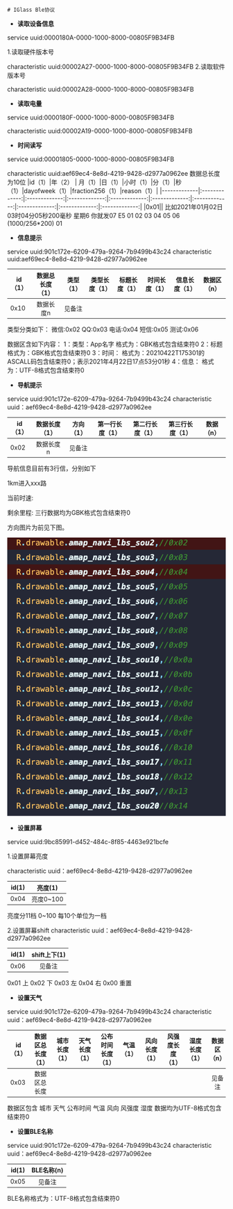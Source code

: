     # IGlass Ble协议


* **读取设备信息**

service uuid:0000180A-0000-1000-8000-00805F9B34FB

1.读取硬件版本号

characteristic uuid:00002A27-0000-1000-8000-00805F9B34FB
2.读取软件版本号

characteristic uuid:00002A28-0000-1000-8000-00805F9B34FB

* **读取电量**

service uuid:0000180F-0000-1000-8000-00805F9B34FB

characteristic uuid:00002A19-0000-1000-8000-00805F9B34FB

* **时间读写**

service uuid:00001805-0000-1000-8000-00805F9B34FB

characteristic uuid:aef69ec4-8e8d-4219-9428-d2977a0962ee
数据总长度为10位
|id（1）|年（2）	| 月（1）|日（1）|小时（1）|分（1）|秒（1）|dayofweek（1）|fraction256（1）|reason（1）|
|-------------|:-------------:|:-------------:|:-------------:|:-------------:|:-------------:|:-------------:|:-------------:|:-------------:|:-------------:|
|0x01||
比如2021年01月02日03时04分05秒200毫秒 星期6 你就发07 E5 01 02 03 04 05 06 (1000/256*200) 01

* **信息提示**

service uuid:901c172e-6209-479a-9264-7b9499b43c24
characteristic uuid:aef69ec4-8e8d-4219-9428-d2977a0962ee


|id（1）|数据总长度（1）|类型（1）|类型长度（1）|标题长度（1）|时间长度（1）|信息长度（1）|数据区（n）|
|------------- |:-------------:|:-------------:|:-------------:|:-------------:|:-------------:|:-------------:|:-------------:| 
|0x10|数据长度n|见备注|

类型分类如下：
微信:0x02  QQ:0x03  电话:0x04 短信:0x05  测试:0x06

数据区含如下内容：
1：类型：App名字
格式为：GBK格式包含结束符0
2：标题
格式为：GBK格式包含结束符0
3：时间：
格式为：20210422T175301的ASCALL码包含结束符0；表示2021年4月22日17点53分01秒
4：信息：
格式为：UTF-8格式包含结束符0

* **导航提示**

service uuid:901c172e-6209-479a-9264-7b9499b43c24
characteristic uuid：aef69ec4-8e8d-4219-9428-d2977a0962ee

|id（1）|数据长度（1）|方向（1）|第一行长度（1）|第二行长度（1）|第三行长度（1）|数据（n）|
|------------- |:-------------:|:-------------:|:-------------:|:-------------:|:-------------:|:-------------:|
|0x02|数据长度n|见备注|


导航信息目前有3行信，分别如下

1km进入xxx路 

当前时速: 

剩余里程:
三行数据均为GBK格式包含结束符0


方向图片为前见下图。

![image](https://github.com/sundaylol/BLE-README/blob/8fcd8306d64c946b79fded97acfcb6aefabe9404/1D0193BB-25D7-45EA-89A5-893304FD7535.png)



* **设置屏幕** 

 service uuid:9bc85991-d452-484c-8f85-4463e921bcfe
 
 1.设置屏幕亮度
 
characteristic uuid：aef69ec4-8e8d-4219-9428-d2977a0962ee


|id(1)|亮度(1)|
|--------|:---------:|
|0x04|亮度0~100|
亮度分11档 0~100 每10个单位为一档



2.设置屏幕shift
characteristic uuid：aef69ec4-8e8d-4219-9428-d2977a0962ee


|id(1)|shift上下(1)|
|--------|:---------:
|0x06|见备注|

0x01 上 0x02 下 0x03 左 0x04 右 0x00 重置




* **设置天气**

service uuid:901c172e-6209-479a-9264-7b9499b43c24
characteristic uuid：aef69ec4-8e8d-4219-9428-d2977a0962ee

|id（1）|数据区总长度（1）|城市长度（1）|天气长度（1）|公布时间长度（1）|气温（1）|风向长度（1）|风强度长度（1）|湿度长度（1）|数据区（n）|   
|------------- |:-------------:|:-------------:|:-------------:|:-------------:|:-------------:|:-------------:|:-------------:|:-------------:|:-------------:|
|0x03|数据区总长度||||||||见备注|

数据区包含 城市 天气 公布时间 气温 风向 风强度 湿度 数据均为UTF-8格式包含结束符0

* **设置BLE名称**


service uuid:901c172e-6209-479a-9264-7b9499b43c24
characteristic uuid：aef69ec4-8e8d-4219-9428-d2977a0962ee

|id(1)|BLE名称(n)|
|--------|:---------:|
|0x05|见备注|

BLE名称格式为：UTF-8格式包含结束符0









